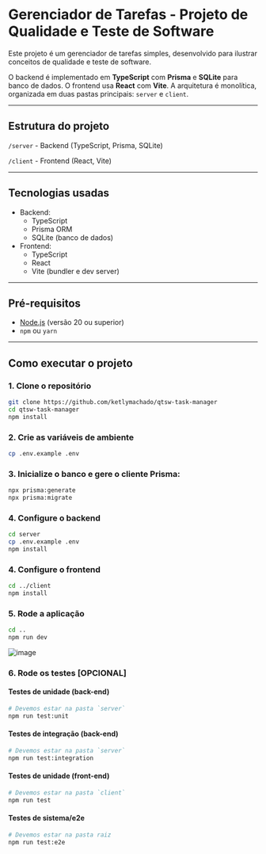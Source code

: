 # Gerenciador de Tarefas - Projeto de Qualidade e Teste de Software

Este projeto é um gerenciador de tarefas simples, desenvolvido para ilustrar conceitos de qualidade e teste de software.

O backend é implementado em **TypeScript** com **Prisma** e **SQLite** para banco de dados. O frontend usa **React** com **Vite**. A arquitetura é monolítica, organizada em duas pastas principais: `server` e `client`.

---

## Estrutura do projeto

`/server` - Backend (TypeScript, Prisma, SQLite)

`/client` - Frontend (React, Vite)

---

## Tecnologias usadas

- Backend:
    - TypeScript
    - Prisma ORM
    - SQLite (banco de dados)
- Frontend:
    - TypeScript
    - React
    - Vite (bundler e dev server)

---

## Pré-requisitos

- [Node.js](https://nodejs.org/pt) (versão 20 ou superior)
- `npm` ou `yarn`

---

## Como executar o projeto

### 1. Clone o repositório

```bash
git clone https://github.com/ketlymachado/qtsw-task-manager
cd qtsw-task-manager
npm install
```

### 2. Crie as variáveis de ambiente

```bash
cp .env.example .env
```

### 3. Inicialize o banco e gere o cliente Prisma:

```bash
npx prisma:generate
npx prisma:migrate
```

### 4. Configure o backend

```bash
cd server
cp .env.example .env
npm install
```

### 4. Configure o frontend

```bash
cd ../client
npm install
```

### 5. Rode a aplicação

```bash
cd ..
npm run dev
```

![image](https://github.com/user-attachments/assets/89d266cc-7aa0-442d-8649-a906339075d4)

### 6. Rode os testes [OPCIONAL]

#### Testes de unidade (back-end)

```bash
# Devemos estar na pasta `server`
npm run test:unit
```

#### Testes de integração (back-end)

```bash
# Devemos estar na pasta `server`
npm run test:integration
```

#### Testes de unidade (front-end)

```bash
# Devemos estar na pasta `client`
npm run test
```

#### Testes de sistema/e2e

```bash
# Devemos estar na pasta raiz
npm run test:e2e
```
